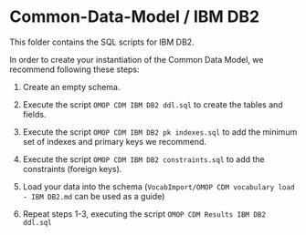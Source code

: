 Common-Data-Model / IBM DB2
=================

This folder contains the SQL scripts for IBM DB2. 

In order to create your instantiation of the Common Data Model, we recommend following these steps:

1. Create an empty schema.

2. Execute the script `OMOP CDM IBM DB2 ddl.sql` to create the tables and fields.

3. Execute the script `OMOP CDM IBM DB2 pk indexes.sql` to add the minimum set of indexes and primary keys we recommend.

4. Execute the script `OMOP CDM IBM DB2 constraints.sql` to add the constraints (foreign keys). 

5. Load your data into the schema (`VocabImport/OMOP CDM vocabulary load - IBM DB2.md` can be used as a guide)

6. Repeat steps 1-3, executing the script `OMOP CDM Results IBM DB2 ddl.sql`
